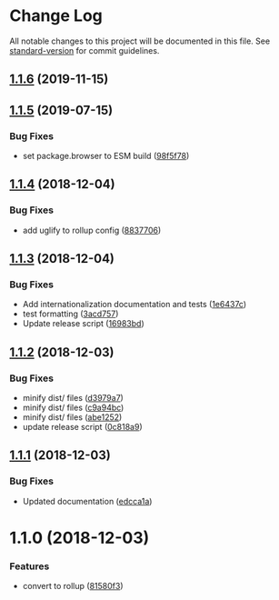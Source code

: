 # Change Log

All notable changes to this project will be documented in this file. See [standard-version](https://github.com/conventional-changelog/standard-version) for commit guidelines.

<a name="1.1.6"></a>
## [1.1.6](https://github.com/6eDesign/timeUtils/compare/v1.1.5...v1.1.6) (2019-11-15)



<a name="1.1.5"></a>
## [1.1.5](https://github.com/6eDesign/timeUtils/compare/v1.1.4...v1.1.5) (2019-07-15)


### Bug Fixes

* set package.browser to ESM build ([98f5f78](https://github.com/6eDesign/timeUtils/commit/98f5f78))



<a name="1.1.4"></a>
## [1.1.4](https://github.com/6eDesign/timeUtils/compare/v1.1.3...v1.1.4) (2018-12-04)


### Bug Fixes

* add uglify to rollup config ([8837706](https://github.com/6eDesign/timeUtils/commit/8837706))



<a name="1.1.3"></a>
## [1.1.3](https://github.com/6eDesign/timeUtils/compare/v1.1.2...v1.1.3) (2018-12-04)


### Bug Fixes

* Add internationalization documentation and tests ([1e6437c](https://github.com/6eDesign/timeUtils/commit/1e6437c))
* test formatting ([3acd757](https://github.com/6eDesign/timeUtils/commit/3acd757))
* Update release script ([16983bd](https://github.com/6eDesign/timeUtils/commit/16983bd))



<a name="1.1.2"></a>
## [1.1.2](https://github.com/6eDesign/timeUtils/compare/v1.1.1...v1.1.2) (2018-12-03)


### Bug Fixes

* minify dist/ files ([d3979a7](https://github.com/6eDesign/timeUtils/commit/d3979a7))
* minify dist/ files ([c9a94bc](https://github.com/6eDesign/timeUtils/commit/c9a94bc))
* minify dist/ files ([abe1252](https://github.com/6eDesign/timeUtils/commit/abe1252))
* update release script ([0c818a9](https://github.com/6eDesign/timeUtils/commit/0c818a9))



<a name="1.1.1"></a>
## [1.1.1](https://github.com/6eDesign/timeUtils/compare/v1.1.0...v1.1.1) (2018-12-03)


### Bug Fixes

* Updated documentation ([edcca1a](https://github.com/6eDesign/timeUtils/commit/edcca1a))



<a name="1.1.0"></a>
# 1.1.0 (2018-12-03)


### Features

* convert to rollup ([81580f3](https://github.com/6eDesign/timeUtils/commit/81580f3))

